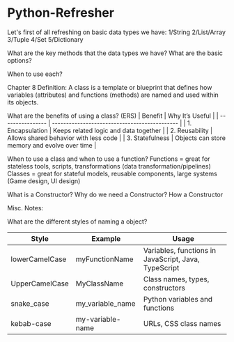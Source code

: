 # Python-Refresher
Let's first of all refreshing on basic data types we have:
1/String
2/List/Array
3/Tuple
4/Set
5/Dictionary

What are the key methods that the data types we have? What are the basic options?

When to use each?

Chapter 8
Definition: A class is a template or blueprint that defines how variables (attributes) and functions (methods) are named and used within its objects.

What are the benefits of using a class? (ERS)
| Benefit          | Why It’s Useful                               |
| ---------------- | --------------------------------------------- |
| 1. Encapsulation | Keeps related logic and data together         |
| 2. Reusability   | Allows shared behavior with less code         |
| 3. Statefulness  | Objects can store memory and evolve over time |

When to use a class and when to use a function?
Functions = great for stateless tools, scripts, transformations (data transformation/pipelines)
Classes = great for stateful models, reusable components, large systems (Game design, UI design)

What is a Constructor? Why do we need a Constructor? How a Constructor 




Misc. Notes:

What are the different styles of naming a object?

| Style          | Example          | Usage                                                        |
| -------------- | ---------------- | ------------------------------------------------------------ |
| lowerCamelCase | myFunctionName   | Variables, functions in JavaScript, Java, TypeScript         |
| UpperCamelCase | MyClassName      | Class names, types, constructors                             |
| snake_case     | my_variable_name | Python variables and functions                               |
| kebab-case     | my-variable-name | URLs, CSS class names                                        |

